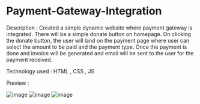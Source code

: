 # Payment-Gateway-Integration

Description : Created a simple dynamic website where payment gateway is integrated. There will be a simple donate button on homepage. On clicking the donate button, the user will land on the payment page where user can select the amount to be paid and the payment type. Once  the payment is done and invoice will be generated and email will be sent to the user for the payment received.

Technology used : HTML , CSS , JS 

Preview : 

![image](https://user-images.githubusercontent.com/89749348/190854921-648357c6-5eea-4b11-a289-3b6b7c635821.png)
![image](https://user-images.githubusercontent.com/89749348/190854985-bb3063aa-87ac-4df6-9e90-5241448669af.png)
![image](https://user-images.githubusercontent.com/89749348/190855002-c4ce1b24-ad24-4d70-aa00-1f92afaf6e84.png)

